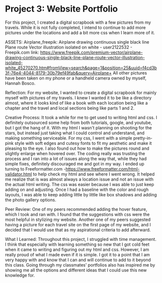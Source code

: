 # Project 3: Website Portfolio
For this project, I created a digital scrapbook with a few pictures from my travels. While it is not fully completed, I intend to continue to add more pictures under the locations and add a bit more css when I learn more of it.


ASSETS:
Airplane_freepik: Airplane drawing continuous single black line Plane route Vector illustration isolated on white - user2122532 - Freepik.com
  link: https://www.freepik.com/premium-vector/airplane-drawing-continuous-single-black-line-plane-route-vector-illustration-isolated-white_45270270.htm#fromView=search&page=1&position=25&uuid=f4cd3b3f-76e4-4044-8179-30b79ef49fab&query=Airplane+
All other pictures have been taken on my phone or a handheld camera owned by myself, Hannah Bosco.


Reflection:
For my website, I wanted to create a digital scrapbook for mainly myself with pictures of my travels. I knew I wanted it to be like a directory almost, where it looks kind of like a book with each location being like a chapter and the travel and local sections being like parts 1 and 2.

Creative Process:
It took a while for me to get used to writing html and css. I definitely outsourced some help from both tutorials, google, and youtube, but I got the hang of it.
With my html I wasn't planning on shooting for the stars, but instead just taking what I could control and understand, and making something serviceable.
For my css, I went with a simple pretty-in-pink style with soft edges and cutesy fonts to fit my aesthetic and make it pleasing to the eye. I also found out how to make the pictures round and slightly enlarge when hovered over.
The coding really was trusting the process and I ran into a lot of issues along the way that, while they had simple fixes, definitely discouraged me and got in my way. I ended up turning to Freeformatter.com -https://www.freeformatter.com/html-validator.html to help check my html and see where I went wrong. It helped me realize that is was almost always a location issue and not an issue with the actual html writing.
The css was easier because I was able to just keep adding on and adjusting. Once I had a baseline with the color and rough layouts, I was able to keep adding little by little like box shadows and adding the photo gallery options.

Peer Review:
One of my peers recommended adding the hover feature, which I took and ran with. I found that the suggestions with css were the most helpful in stylizing my website.
Another one of my peers suggested having a picture for each travel site on the first page of my website, and I decided that I would use that as my aspirational criteria to add afterward.

What I Learned:
Throughout this project, I struggled with time management. I think that especially with learning something so new that I got cold feet when it came to writing and figuring out my html and css. However, I am really proud of what I made even if it is simple. I got it to a point that I am very happy with and know that I can and will continue to add to it beyond this class. Going through my classmates' portfolios also has inspired me by showing me all the options and different ideas that I could use this new knowledge for.
